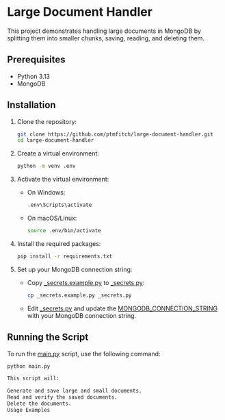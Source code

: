 # Large Document Handler

This project demonstrates handling large documents in MongoDB by splitting them into smaller chunks, saving, reading, and deleting them.

## Prerequisites

- Python 3.13
- MongoDB

## Installation

1. Clone the repository:

    ```sh
    git clone https://github.com/ptmfitch/large-document-handler.git
    cd large-document-handler
    ```

2. Create a virtual environment:

    ```sh
    python -m venv .env
    ```

3. Activate the virtual environment:

    - On Windows:

        ```sh
        .env\Scripts\activate
        ```

    - On macOS/Linux:

        ```sh
        source .env/bin/activate
        ```

4. Install the required packages:

    ```sh
    pip install -r requirements.txt
    ```

5. Set up your MongoDB connection string:

    - Copy [_secrets.example.py](http://_vscodecontentref_/2) to [_secrets.py](http://_vscodecontentref_/3):

        ```sh
        cp _secrets.example.py _secrets.py
        ```

    - Edit [_secrets.py](http://_vscodecontentref_/4) and update the [MONGODB_CONNECTION_STRING](http://_vscodecontentref_/5) with your MongoDB connection string.

## Running the Script

To run the [main.py](http://_vscodecontentref_/6) script, use the following command:

```sh
python main.py

This script will:

Generate and save large and small documents.
Read and verify the saved documents.
Delete the documents.
Usage Examples

